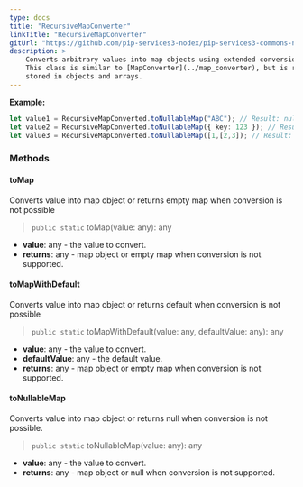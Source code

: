 ```yaml
---
type: docs
title: "RecursiveMapConverter"
linkTitle: "RecursiveMapConverter"
gitUrl: "https://github.com/pip-services3-nodex/pip-services3-commons-nodex"
description: > 
    Converts arbitrary values into map objects using extended conversion rules.
    This class is similar to [MapConverter](../map_converter), but is recursively converts all values
    stored in objects and arrays.
---
```



**Example:**

```typescript
let value1 = RecursiveMapConverted.toNullableMap("ABC"); // Result: null
let value2 = RecursiveMapConverted.toNullableMap({ key: 123 }); // Result: { key: 123 }
let value3 = RecursiveMapConverted.toNullableMap([1,[2,3]); // Result: { "0": 1, { "0": 2, "1": 3 } }
```

### Methods

#### toMap
Converts value into map object or returns empty map when conversion is not possible

> `public static` toMap(value: any): any

- **value**: any - the value to convert.
- **returns**: any - map object or empty map when conversion is not supported.

#### toMapWithDefault
Converts value into map object or returns default when conversion is not possible

> `public static` toMapWithDefault(value: any, defaultValue: any): any

- **value**: any - the value to convert.
- **defaultValue**: any - the default value.
- **returns**: any - map object or empty map when conversion is not supported.

#### toNullableMap
Converts value into map object or returns null when conversion is not possible.

> `public static` toNullableMap(value: any): any

- **value**: any - the value to convert.
- **returns**: any - map object or null when conversion is not supported.